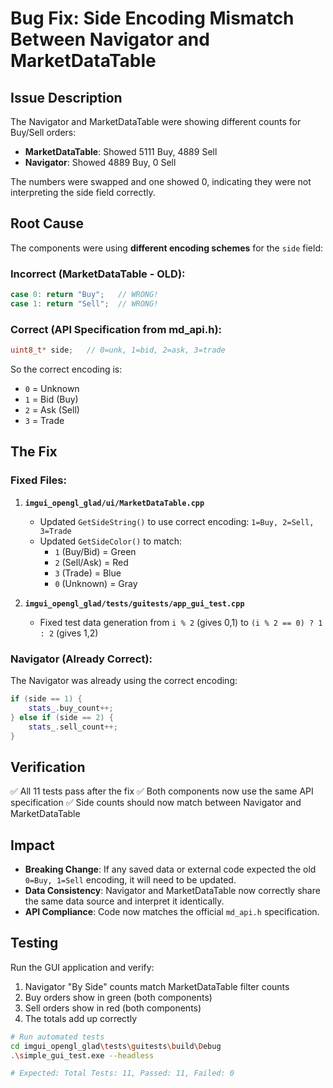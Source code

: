 # Bug Fix: Side Encoding Mismatch Between Navigator and MarketDataTable

## Issue Description
The Navigator and MarketDataTable were showing different counts for Buy/Sell orders:
- **MarketDataTable**: Showed 5111 Buy, 4889 Sell
- **Navigator**: Showed 4889 Buy, 0 Sell

The numbers were swapped and one showed 0, indicating they were not interpreting the side field correctly.

## Root Cause
The components were using **different encoding schemes** for the `side` field:

### Incorrect (MarketDataTable - OLD):
```cpp
case 0: return "Buy";   // WRONG!
case 1: return "Sell";  // WRONG!
```

### Correct (API Specification from md_api.h):
```c
uint8_t* side;   // 0=unk, 1=bid, 2=ask, 3=trade
```

So the correct encoding is:
- `0` = Unknown
- `1` = Bid (Buy)
- `2` = Ask (Sell)
- `3` = Trade

## The Fix

### Fixed Files:

1. **`imgui_opengl_glad/ui/MarketDataTable.cpp`**
   - Updated `GetSideString()` to use correct encoding: `1=Buy, 2=Sell, 3=Trade`
   - Updated `GetSideColor()` to match:
     - `1` (Buy/Bid) = Green
     - `2` (Sell/Ask) = Red
     - `3` (Trade) = Blue
     - `0` (Unknown) = Gray

2. **`imgui_opengl_glad/tests/guitests/app_gui_test.cpp`**
   - Fixed test data generation from `i % 2` (gives 0,1) to `(i % 2 == 0) ? 1 : 2` (gives 1,2)

### Navigator (Already Correct):
The Navigator was already using the correct encoding:
```cpp
if (side == 1) {
    stats_.buy_count++;
} else if (side == 2) {
    stats_.sell_count++;
}
```

## Verification
✅ All 11 tests pass after the fix
✅ Both components now use the same API specification
✅ Side counts should now match between Navigator and MarketDataTable

## Impact
- **Breaking Change**: If any saved data or external code expected the old `0=Buy, 1=Sell` encoding, it will need to be updated.
- **Data Consistency**: Navigator and MarketDataTable now correctly share the same data source and interpret it identically.
- **API Compliance**: Code now matches the official `md_api.h` specification.

## Testing
Run the GUI application and verify:
1. Navigator "By Side" counts match MarketDataTable filter counts
2. Buy orders show in green (both components)
3. Sell orders show in red (both components)
4. The totals add up correctly

```bash
# Run automated tests
cd imgui_opengl_glad\tests\guitests\build\Debug
.\simple_gui_test.exe --headless

# Expected: Total Tests: 11, Passed: 11, Failed: 0
```
